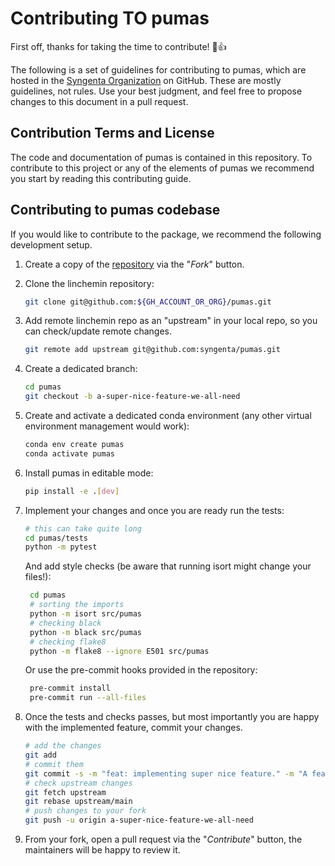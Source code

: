 # Contributing TO pumas

First off, thanks for taking the time to contribute! :tada::+1:

The following is a set of guidelines for contributing to pumas, which are hosted in the [Syngenta Organization](https://github.com/syngenta) on GitHub.
These are mostly guidelines, not rules. Use your best judgment, and feel free to propose changes to this document in a pull request.

## Contribution Terms and License

The code and documentation of pumas is contained in this repository. To contribute
to this project or any of the elements of pumas we recommend you start by reading this
contributing guide.

## Contributing to pumas codebase

If you would like to contribute to the package, we recommend the following development setup.

1. Create a copy of the [repository](https://github.com/syngenta/pumas) via the "_Fork_" button.

2. Clone the linchemin repository:

    ```sh
    git clone git@github.com:${GH_ACCOUNT_OR_ORG}/pumas.git
    ```

3. Add remote linchemin repo as an "upstream" in your local repo, so you can check/update remote changes.

   ```sh
   git remote add upstream git@github.com:syngenta/pumas.git
   ```

4. Create a dedicated branch:

    ```sh
    cd pumas
    git checkout -b a-super-nice-feature-we-all-need
    ```

5. Create and activate a dedicated conda environment (any other virtual environment management would work):

    ```sh
    conda env create pumas
    conda activate pumas
    ```

6. Install pumas in editable mode:

    ```sh
    pip install -e .[dev]
    ```

7. Implement your changes and once you are ready run the tests:

    ```sh
    # this can take quite long
    cd pumas/tests
    python -m pytest
    ```

   And add style checks (be aware that running isort might change your files!):
   ```sh
    cd pumas
    # sorting the imports
    python -m isort src/pumas
    # checking black
    python -m black src/pumas
    # checking flake8
    python -m flake8 --ignore E501 src/pumas
    ```
   Or use the pre-commit hooks provided in the repository:
   ```sh
    pre-commit install
    pre-commit run --all-files
    ```

8. Once the tests and checks passes, but most importantly you are happy with the implemented feature, commit your changes.

    ```sh
    # add the changes
    git add
    # commit them
    git commit -s -m "feat: implementing super nice feature." -m "A feature we all need."
    # check upstream changes
    git fetch upstream
    git rebase upstream/main
    # push changes to your fork
    git push -u origin a-super-nice-feature-we-all-need
    ```

9. From your fork, open a pull request via the "_Contribute_" button, the maintainers will be happy to review it.
